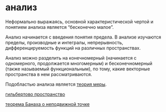 # анализ
Неформально выражаясь, основной характеристической чертой и понятием анализа является “бесконечно малое”.

Анализ начинается с введения понятия предела. В анализе изучаются пределы, производные и интегралы, непрерывность, дифференцируемость функций на различных пространствах.

Анализ можно разделить на конечномерный (начинается с одномерного, продолжается многомерным) и бесконечномерный (также называемый функциональным), по тому, какие векторные пространства в нем рассматриваются.

Подобластью анализа является [теория меры](%D1%82%D0%B5%D0%BE%D1%80%D0%B8%D1%8F%20%D0%BC%D0%B5%D1%80%D1%8B). 

[гильбертово пространство](%D0%B3%D0%B8%D0%BB%D1%8C%D0%B1%D0%B5%D1%80%D1%82%D0%BE%D0%B2%D0%BE%20%D0%BF%D1%80%D0%BE%D1%81%D1%82%D1%80%D0%B0%D0%BD%D1%81%D1%82%D0%B2%D0%BE)

[теорема Банаха о неподвижной точке](%D1%82%D0%B5%D0%BE%D1%80%D0%B5%D0%BC%D0%B0%20%D0%91%D0%B0%D0%BD%D0%B0%D1%85%D0%B0%20%D0%BE%20%D0%BD%D0%B5%D0%BF%D0%BE%D0%B4%D0%B2%D0%B8%D0%B6%D0%BD%D0%BE%D0%B9%20%D1%82%D0%BE%D1%87%D0%BA%D0%B5)